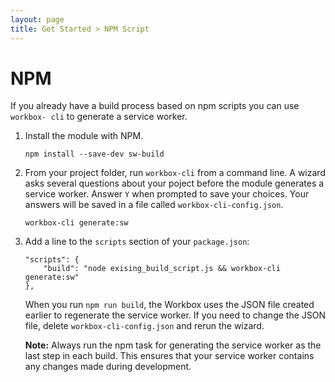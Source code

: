 ```yaml
---
layout: page
title: Get Started > NPM Script
---
```


# NPM

If you already have a build process based on npm scripts you can use `workbox-
cli` to generate a service worker.

1. Install the module with NPM.

    ```
    npm install --save-dev sw-build
    ```

1. From your project folder, run `workbox-cli` from a command line. A wizard
   asks several questions about your poject before the module generates a
   service worker. Answer `Y` when prompted to save your choices. Your answers
   will be saved in a file called `workbox-cli-config.json`.

    ```
    workbox-cli generate:sw
    ```

1. Add a line to the `scripts` section of your `package.json`:

    ```
	"scripts": {
	    "build": "node exising_build_script.js && workbox-cli generate:sw"
	},
	```

	When you run `npm run build`, the Workbox uses the JSON file created earlier
	to regenerate the service worker. If you need to change the JSON file,
	delete `workbox-cli-config.json` and rerun the wizard.

    **Note:** Always run the npm task for generating the service worker as the
    last step in each build. This ensures that your service worker contains any
    changes made during development. 